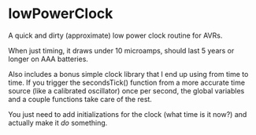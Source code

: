 lowPowerClock
=============

A quick and dirty (approximate) low power clock routine for AVRs.

When just timing, it draws under 10 microamps, should last 5 years or longer on AAA batteries.

Also includes a bonus simple clock library that I end up using from time to time.  If you trigger
the secondsTick() function from a more accurate time source (like a calibrated oscillator) once
per second, the global variables and a couple functions take care of the rest.

You just need to add initializations for the clock (what time is it now?) and actually make it *do* something.


